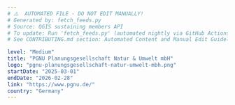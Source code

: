 ```yaml
---
# ⚠️  AUTOMATED FILE - DO NOT EDIT MANUALLY!
# Generated by: fetch_feeds.py
# Source: QGIS sustaining members API
# To update: Run 'fetch_feeds.py' (automated nightly via GitHub Actions)
# See CONTRIBUTING.md section: Automated Content and Manual Edit Guidelines

level: "Medium"
title: "PGNU Planungsgesellschaft Natur & Umwelt mbH"
logo: "pgnu-planungsgesellschaft-natur-umwelt-mbh.png"
startDate: "2025-03-01"
endDate: "2026-02-28"
link: "https://www.pgnu.de/"
country: "Germany"
---
```

